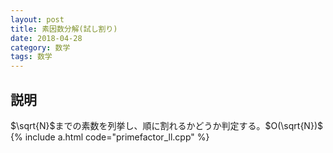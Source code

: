 ```yaml
---
layout: post
title: 素因数分解(試し割り)
date: 2018-04-28
category: 数学
tags: 数学
---
```


## 説明
$\sqrt{N}$までの素数を列挙し、順に割れるかどうか判定する。$O(\sqrt{N})$
{% include a.html code="primefactor_ll.cpp" %}